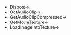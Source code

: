 - Dispost->
- GetAudioClip->
- GetAudioClipCompressed->
- GetMovieTexture->
- LoadImageIntoTexture->
